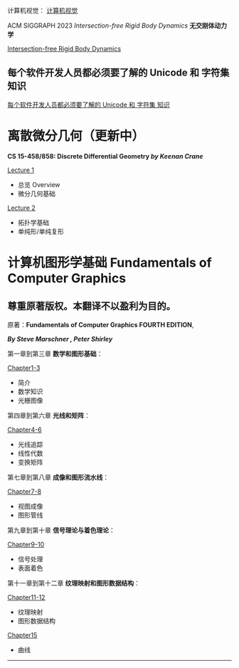 计算机视觉：
[计算机视觉](CV/ComputerVision-YanliJi.md)

ACM SIGGRAPH 2023 _Intersection-free Rigid Body Dynamics_ **无交刚体动力学**

[Intersection-free Rigid Body Dynamics](./ComputerGraphics/Intsectn-freeRBdyDyn.html)

## 每个软件开发人员都必须要了解的 Unicode 和 字符集 知识

[每个软件开发人员都必须要了解的 Unicode 和 字符集 知识](./ComputerGraphics/StringsAndEncodings.md)


# 离散微分几何（更新中）

**CS 15-458/858: Discrete Differential Geometry *by Keenan Crane***

[Lecture 1](./ComputerGraphics/DDG-1.md)

- 总览 Overview
- 微分几何基础

[Lecture 2](./ComputerGraphics/DDG-2.md)

- 拓扑学基础
- 单纯形/单纯复形


# 计算机图形学基础 Fundamentals of Computer Graphics

## 尊重原著版权。本翻译不以盈利为目的。

原著：**Fundamentals of Computer Graphics FOURTH EDITION**,

**_By Steve Marschner , Peter Shirley_**

第一章到第三章 **数学和图形基础**：

[Chapter1-3](./ComputerGraphics/ComputerGraphics-1.md)

- 简介
- 数学知识
- 光栅图像

第四章到第六章 **光线和矩阵**：

[Chapter4-6](./ComputerGraphics/ComputerGraphics-2.md)

- 光线追踪
- 线性代数
- 变换矩阵

第七章到第八章 **成像和图形流水线**：

[Chapter7-8](./ComputerGraphics/ComputerGraphics-3.md)

- 视图成像
- 图形管线

第九章到第十章 **信号理论与着色理论**：

[Chapter9-10](./ComputerGraphics/ComputerGraphics-4.md)

- 信号处理
- 表面着色

第十一章到第十二章 **纹理映射和图形数据结构**：

[Chapter11-12](./ComputerGraphics/ComputerGraphics-5.md)

- 纹理映射
- 图形数据结构


[Chapter15](./ComputerGraphics/ComputerGraphics-6.md)

- 曲线

---
